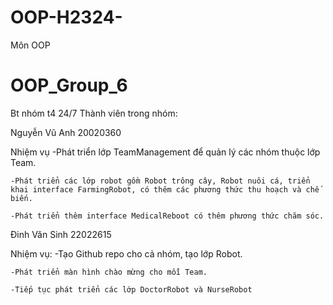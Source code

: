 # OOP-H2324-
Môn OOP
# OOP_Group_6
Bt nhóm t4 24/7
Thành viên trong nhóm:

Nguyễn Vũ Anh 20020360

Nhiệm vụ
    -Phát triển lớp TeamManagement để quản lý các nhóm thuộc lớp Team.
    
    -Phát triển các lớp robot gồm Robot trông cây, Robot nuôi cá, triển khai interface FarmingRobot, có thêm các phương thức thu hoạch và chế biến.
    
    -Phát triển thêm interface MedicalReboot có thêm phương thức chăm sóc.
    
    
Đinh Văn Sinh 22022615

Nhiệm vụ:
    -Tạo Github repo cho cả nhóm, tạo lớp Robot.
    
    -Phát triển màn hình chào mừng cho mỗi Team.
    
    -Tiếp tục phát triển các lớp DoctorRobot và NurseRobot
